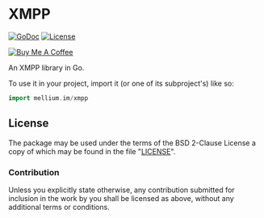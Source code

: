 # XMPP

[![GoDoc](https://godoc.org/mellium.im/xmpp?status.svg)](https://godoc.org/mellium.im/xmpp)
[![License](https://img.shields.io/badge/license-FreeBSD-blue.svg)](https://opensource.org/licenses/BSD-2-Clause)

[![Buy Me A Coffee](https://www.buymeacoffee.com/assets/img/custom_images/purple_img.png)](https://www.buymeacoffee.com/samwhited)

An XMPP library in Go.

To use it in your project, import it (or one of its subproject's) like so:

```go
import mellium.im/xmpp
```


## License

The package may be used under the terms of the BSD 2-Clause License a copy of
which may be found in the file "[LICENSE]".

### Contribution

Unless you explicitly state otherwise, any contribution submitted for inclusion
in the work by you shall be licensed as above, without any additional terms or
conditions.


[LICENSE]: ./LICENSE
